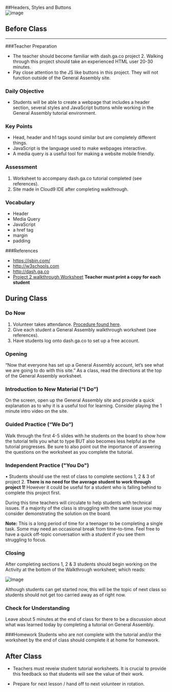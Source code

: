 ##Headers, Styles and Buttons  
![image](http://i.imgur.com/73WZUvo.png)

## Before Class
---
###Teacher Preparation
* The teacher should become familiar with dash.ga.co project 2. Walking through this project should take an experienced HTML user 20-30 minutes. 
* Pay close attention to the JS like buttons in this project. They will not function outside of the General Assembly site.

### Daily Objective

* Students will be able to create a webpage that includes a header section, several styles and JavaScript buttons while working in the General Assembly tutorial environment. 


### Key Points

* Head, header and h1 tags sound similar but are completely different things.
* JavaScript is the language used to make webpages interactive.
* A media query is a useful tool for making a website mobile friendly.


### Assessment

1. Worksheet to accompany dash.ga.co tutorial completed (see references).
2. Site made in Cloud9 IDE after completing walkthrough. 

### Vocabulary

* Header
* Media Query
* JavaScript
* a href tag
* margin
* padding

###References
* <https://jsbin.com/>
* <http://w3schools.com>
* <http://dash.ga.co>
* [Project 2 walkthrough Worksheet](https://www.dropbox.com/s/x7kyti0jt6easj0/GeneralAssemblyPacketJeffBlog.docx ) **Teacher must print a copy for each student**

## During Class

### Do Now

1. Volunteer takes attendance. [Procedure found here](https://docs.google.com/document/d/19IIhqykr70vj7wnqyJYuQNTkd9GX56Xgl3omD42IcMk/edit).
2. Give each student a General Assembly walkthrough worksheet (see references).
3. Have students log onto dash.ga.co to set up a free account.


### Opening

“Now that everyone has set up a General Assembly account, let’s see what we are going to do with this site.” As a class, read the directions at the top of the General Assembly worksheet.

### Introduction to New Material (“I Do”)
On the screen, open up the General Assembly site and provide a quick explanation as to why it is a useful tool for learning. Consider playing the 1 minute intro video on the site.


### Guided Practice (“We Do”)

Walk through the first 4-5 slides with he students on the board to show how the tutorial tells you what to type BUT also becomes less helpful as the tutorial progresses. Be sure to also point out the importance of answering the questions on the worksheet as you complete the tutorial.

### Independent Practice ("You Do")

•	Students should use the rest of class to complete sections 1, 2 & 3 of project 2. **There is no need for the average student to work through project 1!** However it could be useful for a student who is falling behind to complete this project first.

During this time teachers will circulate to help students with technical issues. If a majority of the class is struggling with the same issue you may consider demonstrating the solution on the board.  

**Note:** This is a long period of time for a teenager to be completing a single task. Some may need an occasional break from time-to-time. Feel free to have a quick off-topic conversation with a student if you see them struggling to focus.

### Closing
After completing sections 1, 2 & 3 students should begin working on the Activity at the bottom of the Walkthrough worksheet; which reads: 

![Image](http://i.imgur.com/tZmFR5b.png)

Although students can get started now, this will be the topic of next class so students should not get too carried away as of right now.

### Check for Understanding
Leave about 5 minutes at the end of class for there to be a discussion about what was learned today by completing a tutorial on General Assembly.

###Homework
Students who are not complete with the tutorial and/or the worksheet by the end of class should complete it at home for homework.
 
## After Class
* Teachers must reveiw student tutorial worksheets. It is crucial to provide this feedback so that students will see the value of their work.

* Prepare for next lesson / hand off to next volunteer in rotation.
